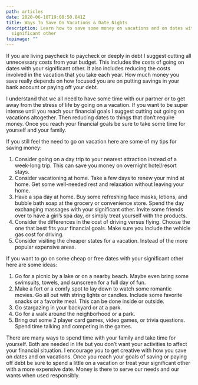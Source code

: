 ```yaml
---
path: articles
date: 2020-06-10T19:08:50.841Z
title: Ways To Save On Vacations & Date Nights
description: Learn how to save some money on vacations and on dates with your
  significant other
topimage: ""
---
```

<!--StartFragment-->

If you are living paycheck to paycheck or deeply in debt I suggest cutting all unnecessary costs from your budget. This includes the costs of going on dates with your significant other. It also includes reducing the costs involved in the vacation that you take each year. How much money you save really depends on how focused you are on putting savings in your bank account or paying off your debt.

I understand that we all need to have some time with our partner or to get away from the stress of life by going on a vacation. If you want to be super intense until you reach your financial goals I suggest cutting out going on vacations altogether. Then reducing dates to things that don’t require money. Once you reach your financial goals be sure to take some time for yourself and your family.

If you still feel the need to go on vacation here are some of my tips for saving money:

1. Consider going on a day trip to your nearest attraction instead of a week-long trip. This can save you money on overnight hotel/resort stays.
2. Consider vacationing at home. Take a few days to renew your mind at home. Get some well-needed rest and relaxation without leaving your home.
3. Have a spa day at home. Buy some refreshing face masks, lotions, and bubble bath soap at the grocery or convenience store. Spend the day exchanging massages with your significant other. Invite some friends over to have a girl’s spa day, or simply treat yourself with the products.
4. Consider the differences in the cost of driving versus flying. Choose the one that best fits your financial goals. Make sure you include the vehicle gas cost for driving.
5. Consider visiting the cheaper states for a vacation. Instead of the more popular expensive areas.

If you want to go on some cheap or free dates with your significant other here are some ideas:

1. Go for a picnic by a lake or on a nearby beach. Maybe even bring some swimsuits, towels, and sunscreen for a full day of fun.
2. Make a fort or a comfy spot to lay down to watch some romantic movies. Go all out with string lights or candles. Include some favorite snacks or a favorite meal. This can be done inside or outside.
3. Go stargazing in your backyard or at a park.
4. Go for a walk around the neighborhood or a park.
5. Bring out some 2 player card games, video games, or trivia questions. Spend time talking and competing in the games.

There are many ways to spend time with your family and take time for yourself. Both are needed in life but you don’t want your activities to affect your financial situation. I encourage you to get creative with how you save on dates and on vacations. Once you reach your goals of saving or paying off debt be sure to spend a little on a vacation or treat your significant other with a more expensive date. Money is there to serve our needs and our wants when used responsibly.

<!--EndFragment-->